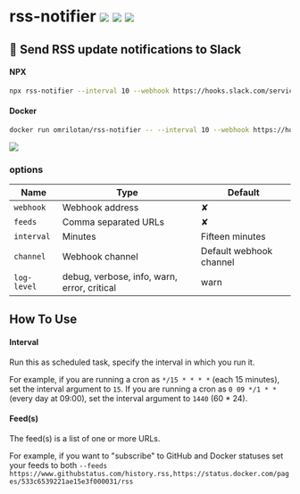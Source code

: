 # rss-notifier [![](https://img.shields.io/github/workflow/status/omrilotan/rss-notifier/publish?style=flat-square)](https://github.com/omrilotan/rss-notifier/actions?query=workflow%3Apublish) [![](https://img.shields.io/docker/build/omrilotan/rss-notifier?style=flat-square)](https://hub.docker.com/repository/docker/omrilotan/rss-notifier) [![](https://img.shields.io/npm/v/rss-notifier?style=flat-square)](https://www.npmjs.com/package/rss-notifier)

## 💬 Send RSS update notifications to Slack

#### NPX
```bash
npx rss-notifier --interval 10 --webhook https://hooks.slack.com/services/XXXXXXXXX/XXXXXXXXX/XXXXXXXXXXXXXXXXXXXXXXXX --channel "#notifications-channel" --feeds https://www.githubstatus.com/history.rss,https://status.docker.com/pages/533c6539221ae15e3f000031/rss --log-level debug
```

#### Docker
```bash
docker run omrilotan/rss-notifier -- --interval 10 --webhook https://hooks.slack.com/services/XXXXXXXXX/XXXXXXXXX/XXXXXXXXXXXXXXXXXXXXXXXX --channel "#notifications-channel" --feeds https://www.githubstatus.com/history.rss,https://status.docker.com/pages/533c6539221ae15e3f000031/rss --log-level debug
```

![](https://user-images.githubusercontent.com/516342/103227871-1d176200-4938-11eb-9b10-788bd25f9c70.png)

### options

| Name | Type | Default
| - | - | -
| `webhook` | Webhook address | ✘
| `feeds` | Comma separated URLs | ✘
| `interval` | Minutes | Fifteen minutes
| `channel` | Webhook channel | Default webhook channel
| `log-level` | debug, verbose, info, warn, error, critical | warn

## How To Use

#### Interval
Run this as scheduled task, specify the interval in which you run it.

For example, if you are running a cron as `*/15 * * * *` (each 15 minutes), set the interval argument to `15`. If you are running a cron as `0 09 */1 * *` (every day at 09:00), set the interval argument to `1440` (60 * 24).

#### Feed(s)
The feed(s) is a list of one or more URLs.

For example, if you want to "subscribe" to GitHub and Docker statuses set your feeds to both `--feeds https://www.githubstatus.com/history.rss,https://status.docker.com/pages/533c6539221ae15e3f000031/rss`
